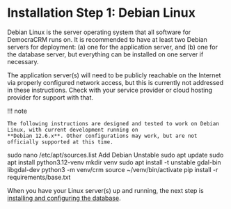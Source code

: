 # Installation Step 1: Debian Linux

Debian Linux is the server operating system that all software for DemocraCRM runs on. It is recommended to have at least
two Debian servers for deployment: (a) one for the application server, and (b) one for the database server, but
everything can be installed on one server if necessary.

The application server(s) will need to be publicly reachable on the Internet via properly configured network access, but
this is currently not addressed in these instructions. Check with your service provider or cloud hosting provider for
support with that.

!!! note

    The following instructions are designed and tested to work on Debian Linux, with current development running on
    **Debian 12.6.x**. Other configurations may work, but are not officially supported at this time.

sudo nano /etc/apt/sources.list
Add Debian Unstable
sudo apt update
sudo apt install python3.12-venv
mkdir venv
sudo apt install -t unstable gdal-bin libgdal-dev
python3 -m venv/crm
source ~/venv/bin/activate
pip install -r requirements/base.txt

When you have your Linux server(s) up and running, the next step is [installing and configuring the database](postgresql_database.md).
